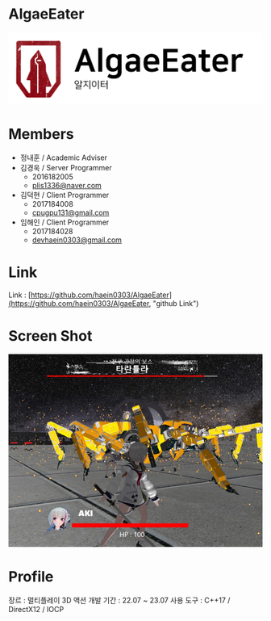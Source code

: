 # AlgaeEater
![ex_screenshot](./img/main_img2.png)

# Members
* 정내훈 / Academic Adviser 
* 김경욱 / Server Programmer
    * 2016182005
    * plis1336@naver.com 
* 김덕현 / Client Programmer
    * 2017184008
    * cpugpu131@gmail.com
* 임해인 / Client Programmer
    * 2017184028
    * devhaein0303@gmail.com

# Link
Link : [https://github.com/haein0303/AlgaeEater](https://github.com/haein0303/AlgaeEater, "github Link")

# Screen Shot
![ex_screenshot](./img/main_img1.png)

# Profile
장르 : 멀티플레이 3D 액션
개발 기간 : 22.07 ~ 23.07
사용 도구 : C++17 / DirectX12 / IOCP 
